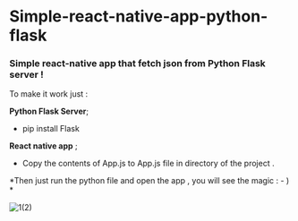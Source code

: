 # Simple-react-native-app-python-flask

<h3>Simple react-native app that fetch json from Python Flask server !</h3>

To make it work just :

**Python Flask Server**; 
- pip install Flask

**React native app** ; 
- Copy the contents of App.js to App.js file in directory of the project .  

*Then just run the python file and open the app , 
  you will see the magic : - ) *





![1(2)](https://user-images.githubusercontent.com/54413533/63544632-4e0aaa00-c52e-11e9-816f-32bf8fed7983.jpg)

